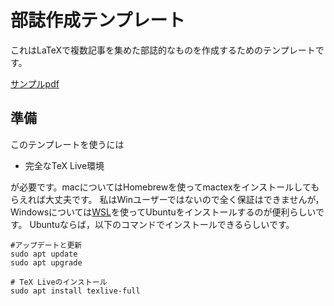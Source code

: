 # 部誌作成テンプレート
これはLaTeXで複数記事を集めた部誌的なものを作成するためのテンプレートです。

[サンプルpdf](out/main.pdf)

## 準備
このテンプレートを使うには
- 完全なTeX Live環境


が必要です。macについてはHomebrewを使ってmactexをインストールしてもらえれば大丈夫です。
私はWinユーザーではないので全く保証はできませんが，Windowsについては[WSL](https://learn.microsoft.com/ja-jp/windows/wsl/install)を使ってUbuntuをインストールするのが便利らしいです。
Ubuntuならば，以下のコマンドでインストールできるらしいです。
```
#アップデートと更新
sudo apt update
sudo apt upgrade

# TeX Liveのインストール
sudo apt install texlive-full
```



